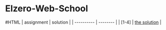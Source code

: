 # Elzero-Web-School

#HTML
| assignment | solution |
| ---------- | -------- |
| \[1-4\]    | [the solution]() |
